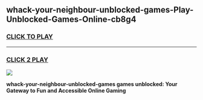 
## whack-your-neighbour-unblocked-games-Play-Unblocked-Games-Online-cb8g4
<h3>
<a href="https://premium76.site?title=whack-your-neighbour-unblocked-games&ref=24A">CLICK TO PLAY</a></h3>
<hr>

<h3>
<a href="https://premium76.site?title=whack-your-neighbour-unblocked-games&ref=24A">CLICK 2 PLAY</a>
  
</h3>

<a href="https://premium76.site?title=whack-your-neighbour-unblocked-games&ref=24A"><img src="https://clearcache.store/games.png"></a>


**whack-your-neighbour-unblocked-games games unblocked: Your Gateway to Fun and Accessible Online Gaming**
